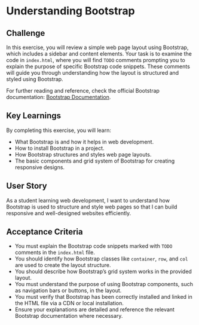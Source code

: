 # Understanding Bootstrap

## Challenge

In this exercise, you will review a simple web page layout using Bootstrap, which includes a sidebar and content elements. Your task is to examine the code in `index.html`, where you will find `TODO` comments prompting you to explain the purpose of specific Bootstrap code snippets. These comments will guide you through understanding how the layout is structured and styled using Bootstrap.

For further reading and reference, check the official Bootstrap documentation: [Bootstrap Documentation](https://getbootstrap.com/docs/4.1/getting-started/introduction/).

## Key Learnings

By completing this exercise, you will learn:

- What Bootstrap is and how it helps in web development.
- How to install Bootstrap in a project.
- How Bootstrap structures and styles web page layouts.
- The basic components and grid system of Bootstrap for creating responsive designs.

## User Story

As a student learning web development, I want to understand how Bootstrap is used to structure and style web pages so that I can build responsive and well-designed websites efficiently.

## Acceptance Criteria

- You must explain the Bootstrap code snippets marked with `TODO` comments in the `index.html` file.
- You should identify how Bootstrap classes like `container`, `row`, and `col` are used to create the layout structure.
- You should describe how Bootstrap’s grid system works in the provided layout.
- You must understand the purpose of using Bootstrap components, such as navigation bars or buttons, in the layout.
- You must verify that Bootstrap has been correctly installed and linked in the HTML file via a CDN or local installation.
- Ensure your explanations are detailed and reference the relevant Bootstrap documentation where necessary.
